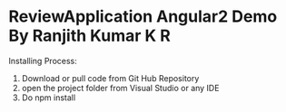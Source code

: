 # ReviewApplication Angular2 Demo By Ranjith Kumar K R

Installing Process:

1) Download or pull code from Git Hub Repository
2) open the project folder from Visual Studio or any IDE
3) Do npm install


